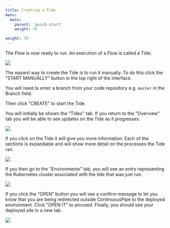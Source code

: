 ```yaml
---
title: Creating a Tide
menu:
  main:
    parent: 'quick-start'
    weight: 70

weight: 70
---
```

The Flow is now ready to run. An execution of a Flow is called a Tide.

![](/images/quick-start/flow-overview-no-tide.png)

The easiest way to create the Tide is to run it manually. To do this click the "START MANUALLY" button in the top right of the interface.

You will need to enter a branch from your code repository e.g. `master` in the Branch field. 

Then click "CREATE" to start the Tide.

You will initially be shown the "Tides" tab. If you return to the "Overview" tab you will be able to see updates on the Tide as it progresses.

![](/images/quick-start/flow-overview-tide-success.png)

If you click on the Tide it will give you more information. Each of the sections is expandable and will show more detail on the processes the Tide ran.

![](/images/quick-start/flow-info-expanded.png)

If you then go to the "Environments" tab, you will see an entry representing the Kubernetes cluster associated with the tide that was just run. 

![](/images/quick-start/flow-environments-overview.png)

If you click the "OPEN" button you will see a confirm message to let you know that you are being redirected outside ContinuousPipe to the deployed environment. Click "OPEN IT" to proceed. Finally, you should see your deployed site in a new tab.

![](/images/quick-start/flow-environments-view-site.png)


